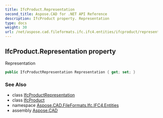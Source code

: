 ```yaml
---
title: IfcProduct.Representation
second_title: Aspose.CAD for .NET API Reference
description: IfcProduct property. Representation
type: docs
weight: 30
url: /net/aspose.cad.fileformats.ifc.ifc4.entities/ifcproduct/representation/
---
```

## IfcProduct.Representation property

Representation

```csharp
public IfcProductRepresentation Representation { get; set; }
```

### See Also

* class [IfcProductRepresentation](../../ifcproductrepresentation/)
* class [IfcProduct](../)
* namespace [Aspose.CAD.FileFormats.Ifc.IFC4.Entities](../../ifcproduct/)
* assembly [Aspose.CAD](../../../)


